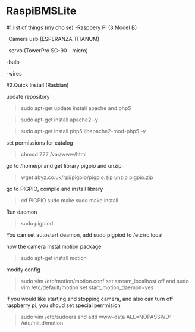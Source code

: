 # RaspiBMSLite


#1.list of things (my choise)
-Raspbery Pi    (3 Model B)

-Camera usb     (ESPERANZA TITANUM)

-servo          (TowerPro SG-90 - micro)

-bulb

-wires



#2.Quick Install (Rasbian)

update repository	
>sudo apt-get update
install apache and php5

>sudo apt-get install apache2 -y

>sudo apt-get install php5 libapache2-mod-php5 -y

set permissions for catalog
>chmod 777 /var/www/html

go to /home/pi and get library pigpio and unzip
>wget abyz.co.uk/rpi/pigpio/pigpio.zip
>unzip pigpio.zip

go to PIGPIO, compile and install library
>cd PIGPIO
>sudo make
>sudo make install

Run daemon
>sudo pigpiod

You can set autostart deamon, add sudo pigpiod to /etc/rc.local

now the camera
Instal motion package
>sudo apt-get install motion

modify config
>sudo vim /etc/motion/motion.conf 
set stream_localhost off
and
>sudo vim /etc/default/motion
set start_motion_daemon=yes

if you would like starting and stopping camera, and also can turn off raspberry pi, you shoud set special perrmision

>sudo vim /etc/sudoers
and add
>www-data ALL=NOPASSWD: /etc/init.d/motion
